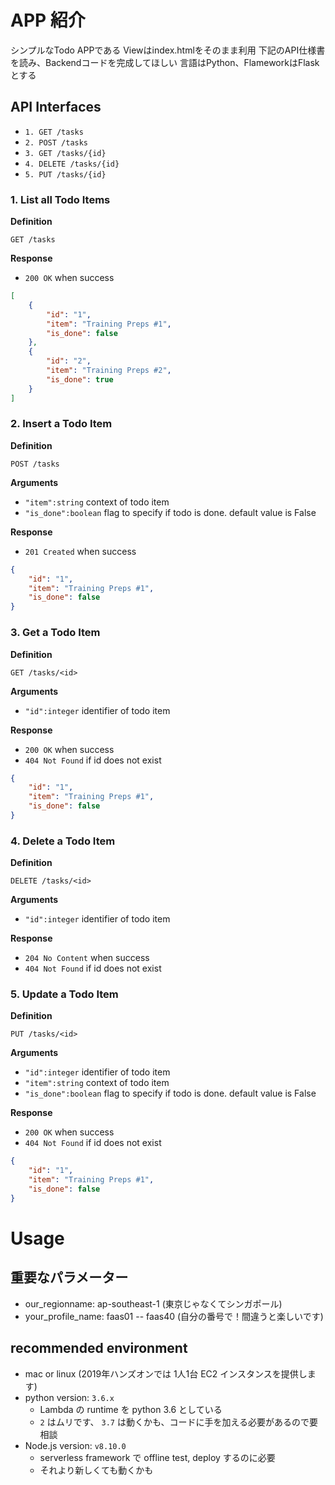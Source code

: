 
# APP 紹介
シンプルなTodo APPである
Viewはindex.htmlをそのまま利用
下記のAPI仕様書を読み、Backendコードを完成してほしい
言語はPython、FlameworkはFlaskとする

## API Interfaces ##
- `1. GET /tasks`
- `2. POST /tasks`
- `3. GET /tasks/{id}`
- `4. DELETE /tasks/{id}`
- `5. PUT /tasks/{id}`


### 1. List all Todo Items ###

**Definition**

`GET /tasks`

**Response**

- `200 OK` when success

```json
[
	{
        "id": "1",
        "item": "Training Preps #1",
        "is_done": false
	},
	{
	    "id": "2",
	    "item": "Training Preps #2",
        "is_done": true
    }
]
```


### 2. Insert a Todo Item ###

**Definition**

`POST /tasks`

**Arguments**

- `"item":string` context of todo item
- `"is_done":boolean` flag to specify if todo is done. default value is False

**Response**

- `201 Created` when success

```json
{
    "id": "1",
    "item": "Training Preps #1",
    "is_done": false
}
```

### 3. Get a Todo Item ###

**Definition**

`GET /tasks/<id>`

**Arguments**

- `"id":integer` identifier of todo item

**Response**

- `200 OK` when success
- `404 Not Found` if id does not exist

```json
{
    "id": "1",
    "item": "Training Preps #1",
    "is_done": false
}
```


### 4. Delete a Todo Item ###

**Definition**

`DELETE /tasks/<id>`

**Arguments**

- `"id":integer` identifier of todo item

**Response**

- `204 No Content` when success
- `404 Not Found` if id does not exist

### 5. Update a Todo Item ###

**Definition**

`PUT /tasks/<id>`

**Arguments**

- `"id":integer` identifier of todo item
- `"item":string` context of todo item
- `"is_done":boolean` flag to specify if todo is done. default value is False

**Response**

- `200 OK` when success
- `404 Not Found` if id does not exist

```json
{
    "id": "1",
    "item": "Training Preps #1",
    "is_done": false
}
```


# Usage
## 重要なパラメーター
- our_regionname: ap-southeast-1 (東京じゃなくてシンガポール)
- your_profile_name: faas01 -- faas40 (自分の番号で！間違うと楽しいです)

## recommended environment
- mac or linux (2019年ハンズオンでは 1人1台 EC2 インスタンスを提供します)
- python version: `3.6.x`
    - Lambda の runtime を python 3.6 としている
    - `2` はムリです、 `3.7` は動くかも、コードに手を加える必要があるので要相談
- Node.js version: `v8.10.0`
    - serverless framework で offline test, deploy するのに必要
    - それより新しくても動くかも
